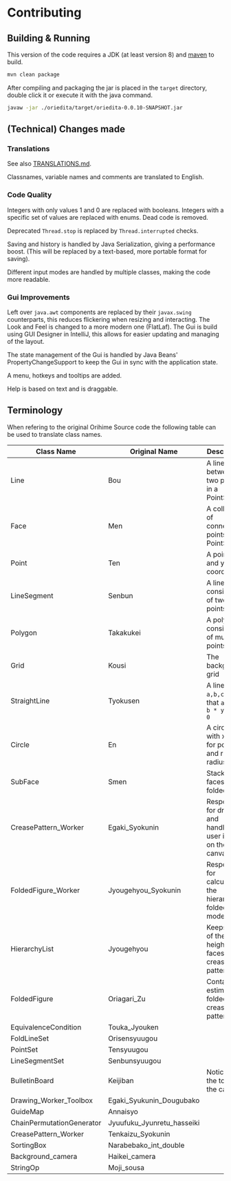 # Contributing

## Building & Running

This version of the code requires a JDK (at least version 8) and [maven](https://maven.apache.org/) to build.

```bash
mvn clean package
```

After compiling and packaging the jar is placed in the `target` directory, double click it or execute it with the java command.

```bash
javaw -jar ./oriedita/target/oriedita-0.0.10-SNAPSHOT.jar
```

## (Technical) Changes made

### Translations
See also [TRANSLATIONS.md](TRANSLATIONS.md).

Classnames, variable names and comments are translated to English.

### Code Quality

Integers with only values 1 and 0 are replaced with booleans. Integers with a specific set of values are replaced with enums. Dead code is removed.

Deprecated `Thread.stop` is replaced by `Thread.interrupted` checks.

Saving and history is handled by Java Serialization, giving a performance boost. (This will be replaced by a text-based, more portable format for saving).

Different input modes are handled by multiple classes, making the code more readable.

### Gui Improvements

Left over `java.awt` components are replaced by their `javax.swing` counterparts, this reduces flickering when resizing and interacting. The Look and Feel is changed to a more modern one (FlatLaf). The Gui is build using GUI Designer in IntelliJ, this allows for easier updating and managing of the layout.

The state management of the Gui is handled by Java Beans' PropertyChangeSupport to keep the Gui in sync with the application state.

A menu, hotkeys and tooltips are added.

Help is based on text and is draggable.

## Terminology

When refering to the original Orihime Source code the following table can be used to translate class names.

| Class Name | Original Name | Description |
|---|---|---|
| Line | Bou | A line between two points in a PointSet
| Face | Men | A collection of connected points in a PointSet
| Point | Ten | A point as x and y coordinates
| LineSegment | Senbun | A line consisting of two points
| Polygon | Takakukei | A polygon consisting of multiple points
| Grid | Kousi | The background grid
| StraightLine | Tyokusen | A line with `a,b,c` such that `a * x + b * y + c = 0`
| Circle | En | A circle with x and y for position and r for radius.
| SubFace | Smen | Stack of faces in the folded view
| CreasePattern_Worker | Egaki_Syokunin | Responsible for drawing and handling user input on the canvas.
| FoldedFigure_Worker | Jyougehyou_Syokunin | Responsible for calculating the hierarchy of folded models.
| HierarchyList | Jyougehyou | Keeps track of the height of faces in a crease pattern
| FoldedFigure | Oriagari_Zu | Contains an estimated folded crease pattern
| EquivalenceCondition | Touka_Jyouken |
| FoldLineSet | Orisensyuugou |
| PointSet | Tensyuugou
| LineSegmentSet | Senbunsyuugou |
| BulletinBoard | Keijiban | Notice at the top of the canvas
| Drawing_Worker_Toolbox | Egaki_Syukunin_Dougubako
| GuideMap | Annaisyo
| ChainPermutationGenerator | Jyuufuku_Jyunretu_hasseiki
| CreasePattern_Worker | Tenkaizu_Syokunin
| SortingBox | Narabebako_int_double
| Background_camera | Haikei_camera
| StringOp | Moji_sousa